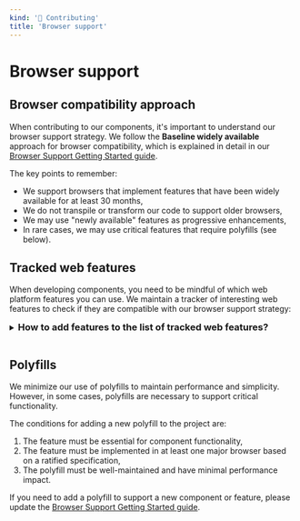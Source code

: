 ```yaml
---
kind: '👋 Contributing'
title: 'Browser support'
---
```


# Browser support

## Browser compatibility approach

When contributing to our components, it's important to understand our browser support strategy. We follow the **Baseline widely available** approach for browser compatibility, which is explained in detail in our [Browser Support Getting Started guide](https://www.clever-cloud.com/doc/clever-components/?path=/docs/%F0%9F%8F%A1-getting-started-browser-support--docs).

The key points to remember:

- We support browsers that implement features that have been widely available for at least 30 months,
- We do not transpile or transform our code to support older browsers,
- We may use "newly available" features as progressive enhancements,
- In rare cases, we may use critical features that require polyfills (see below).

## Tracked web features

When developing components, you need to be mindful of which web platform features you can use. We maintain a tracker of interesting web features to check if they are compatible with our browser support strategy:

<cc-web-features-tracker></cc-web-features-tracker>

<details>
  <summary style="margin-bottom:1em"><h3 style="display: inline;">How to add features to the list of tracked web features?</h3></summary>

The table above is a smart web component that accepts a list of features as a source to fetch data about these features through different APIs.

If you want to add features to this list, you need to edit the `src/components/cc-web-features/web-features.json` file that is consumed by the component.

#### 1. Choose the right source

When adding a new feature to track, follow these steps:

1. Go to the [Web Features Explorer IDs page](https://web-platform-dx.github.io/web-features-explorer/ids/),
2. Search for your feature.

- If you find your feature in the **"id" column**:
  - It means that your feature is referenced by the baseline project,
  - It means you should add your feature to the `baselineFeatures` array within the json file.

- If you don't find your feature in the "id" column OR your feature is a sub-feature (like private methods in classes):
  - Look in the **"bcd keys" column**,
  - It means you should add your feature to the `bcdFeatures` array within the json file.

#### 2. Configure Feature Properties

For each feature, you need to specify:

| Property                   | Type                      | Description                                                |
|----------------------------|---------------------------|------------------------------------------------------------|
| `featureId`                | `string`                  | ID of the feature from Web Features Explorer or BCD        |
| `category`                 | `"JS" \| "HTML" \| "CSS"` | The category related to your feature                       |
| `comment`                  | `string`                  | Brief description of the feature (optional)                |
| `isProgressiveEnhancement` | `boolean`                 | Whether the feature can be used as progressive enhancement |
| `canBeUsedWithPolyfill`    | `boolean`                 | Whether the feature can be used with a polyfill            |

If you need more information about progressive enhancement and polyfills, refer to the [Browser Support - Getting started documentation](https://www.clever-cloud.com/doc/clever-components/?path=/docs/%F0%9F%8F%A1-getting-started-browser-support--docs)

</details>

## Polyfills

We minimize our use of polyfills to maintain performance and simplicity. However, in some cases, polyfills are necessary to support critical functionality.

The conditions for adding a new polyfill to the project are:

1. The feature must be essential for component functionality,
2. The feature must be implemented in at least one major browser based on a ratified specification,
3. The polyfill must be well-maintained and have minimal performance impact.

If you need to add a polyfill to support a new component or feature, please update the [Browser Support Getting Started guide](https://www.clever-cloud.com/doc/clever-components/?path=/docs/%F0%9F%8F%A1-getting-started-browser-support--docs).
